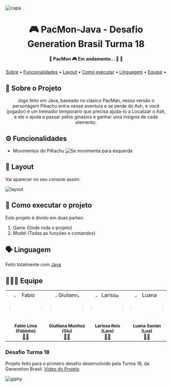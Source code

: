 <p align="center">
  
![capa](https://user-images.githubusercontent.com/79121527/114778969-e2e99900-9d4b-11eb-9c38-3c7d6d69417b.gif)

 <h1 align="center"> 🎮 PacMon-Java  - Desafio Generation Brasil Turma 18 </h1>

  <h4 align="center"> 🚧  PacMon 🎮 Em andamento... 🚀 🚧 </h4>

 <p align="center">
 <a href="#-sobre-o-projeto">Sobre</a> •
 <a href="#-funcionalidades">Funcionalidades</a> •
 <a href="#-layout">Layout</a> • 
 <a href="#-como-executar-o-projeto">Como executar</a> • 
 <a href="#-Linguagem">Linguagem</a> • 
 <a href="#-equipe">Equipe</a> • 
  
  ## 📄 Sobre o Projeto
<p align="center"> 
	 Jogo feito em Java, baseado no clasico PacMan, nessa versão o personagem Pikachu entra nesse aventura e se perde do Ash, e você (jogador) é um treinador temporario que precisa ajuda-lo a Localizar o Ash, e ele o ajuda a passar pelos ginasios e ganhar uma insignia de cada elemento.
</p>

## ⚙️ Funcionalidades

- Movimentos do PiKachu
![Se movimenta para esquerda](https://user-images.githubusercontent.com/79121527/114784399-96a15780-9d51-11eb-8931-c15a9af8fa42.png)


## 🎨 Layout

Vai aparecer no seu console assim:

![layout](https://user-images.githubusercontent.com/79121527/114781920-b768ad80-9d4f-11eb-9596-fff39c1b6cc8.png)


## 🚀 Como executar o projeto

Este projeto é divido em duas partes:
1. Game (Onde roda o projeto)
2. Model (Todas as funções e comandos)

## 🗣️ Linguagem

Feito totalmente com [Java](https://www.java.com/pt-BR/)

## 🧑‍🤝‍🧑 Equipe

<table>
  <tr>
     <td align="center"><a href="https://www.linkedin.com/in/fabiolimadiogenes/"><img style="border-radius: 50%;" src="https://avatars.githubusercontent.com/u/78751262?v=4" width="100px;" alt="Fabio"/><br /><sub><b>Fabio Lima (Fabinho)</b></sub></a><br /><a href="https://github.com/fabiolimadiogenes" title="Desenvolvedor Full Stack Java Jr">👨‍🚀</a></td> 
     <td align="center"><a href="https://www.linkedin.com/in/giulliana-munhoz/"><img style="border-radius: 50%;" src="https://avatars.githubusercontent.com/u/79025446?v=4" width="100px;" alt="Giulianna"/><br /><sub><b>Giulliana Munhoz (Giu)</b></sub></a><br /><a href="https://github.com/giullliana" title="Desenvolvedora Full Stack Java Jr">👨‍🚀</a></td> 
	<td align="center"><a href="https://www.linkedin.com/in/larissamreis/"><img style="border-radius: 50%;" src="https://avatars.githubusercontent.com/u/79121527?s=400&u=0489c8337514ef5aecb1307f8cf402def7063810&v=4" width="100px;" alt="Larissa"/><br /><sub><b>Larissa Reis (Laro)</b></sub></a><br /><a href="https://github.com/laroreis" title="Desenvolvedora Full Stack Java Jr">👨‍🚀</a></td> 
 	<td align="center"><a href="https://www.linkedin.com/in/luana-suelen-savian/"><img style="border-radius: 50%;" src="https://avatars.githubusercontent.com/u/76912167?v=4" width="100px;" alt="Luana"/><br /><sub><b>Luana Savian (Lua)</b></sub></a><br /><a href="https://github.com/TolearSav" title="Desenvolvedora Full Stack Java Jr">👨‍🚀</a></td>  
  </tr>
  </table>

### Desafio Turma 18

Projeto feito para o primeiro desafio desenvolvido pela Turma 18, da Generetion Brasil.
[Video do Projeto](https://drive.google.com/file/d/14Ih5PJ2bHjBtO9Uz-bbqmOwp3hTBxXFm/view?usp=sharing)

![giphy](https://user-images.githubusercontent.com/79121527/114784787-1e876180-9d52-11eb-966b-c8d2d53d72a7.gif)
